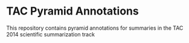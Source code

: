 # TAC Pyramid Annotations
This repository contains pyramid annotations for summaries in the TAC 2014 scientific summarization track
